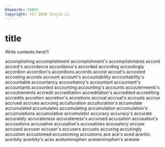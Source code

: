 ```yaml
---
Keywords: 24045
Copyright: (C) 2020 Junjie Li
---
```


# title

Write contents here!!!
 
accomplishing 
accomplishment 
accomplishment's 
accomplishments 
accord 
accord's 
accordance 
accordance's 
accorded
according 
accordingly 
accordion 
accordion's 
accordions 
accords 
accost 
accost's 
accosted 
accosting
accosts 
account 
account's 
accountability 
accountability's 
accountable 
accountancy 
accountancy's 
accountant 
accountant's
accountants 
accounted 
accounting 
accounting's 
accounts 
accouterments's 
accoutrements 
accredit 
accreditation 
accreditation's
accredited 
accrediting 
accredits 
accretion 
accretion's 
accretions 
accrual 
accrual's 
accruals 
accrue
accrued 
accrues 
accruing 
acculturation 
acculturation's 
accumulate 
accumulated 
accumulates 
accumulating 
accumulation
accumulation's 
accumulations 
accumulative 
accumulator 
accuracy 
accuracy's 
accurate 
accurately 
accurateness 
accurateness's
accursed 
accusation 
accusation's 
accusations 
accusative 
accusative's 
accusatives 
accusatory 
accuse 
accused
accuser 
accuser's 
accusers 
accuses 
accusing 
accusingly 
accustom 
accustomed 
accustoming 
accustoms
ace 
ace's 
aced 
acerbic 
acerbity 
acerbity's 
aces 
acetaminophen 
acetaminophen's 
acetate
